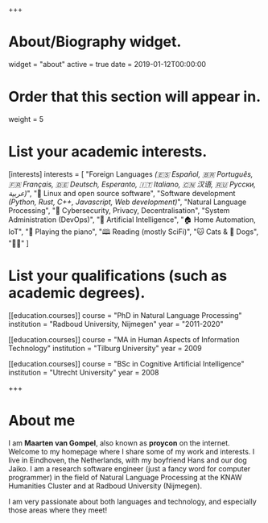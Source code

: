 +++
# About/Biography widget.
widget = "about"
active = true
date = 2019-01-12T00:00:00

# Order that this section will appear in.
weight = 5

# List your academic interests.
[interests]
  interests = [
    "Foreign Languages *(🇪🇸 Español, 🇧🇷 Português, 🇫🇷 Français, 🇩🇪  Deutsch, Esperanto, 🇮🇹 Italiano, 🇨🇳 汉语, 🇷🇺 Русски, عربية)*",
    "🐧 Linux and open source software",
    "Software development *(Python, Rust, C++, Javascript, Web development)*",
    "Natural Language Processing",
    "🔑 Cybersecurity, Privacy, Decentralisation",
    "System Administration (DevOps)",
    "🤖 Artificial Intelligence",
    "🏠 Home Automation, IoT",
    "🎹 Playing the piano",
    "🕮 Reading (mostly SciFi)",
    "🐱 Cats & 🐶 Dogs",
    "🏳️‍🌈"
  ]

# List your qualifications (such as academic degrees).
[[education.courses]]
  course = "PhD in Natural Language Processing"
  institution = "Radboud University, Nijmegen"
  year = "2011-2020"

[[education.courses]]
  course = "MA in Human Aspects of Information Technology"
  institution = "Tilburg University"
  year = 2009

[[education.courses]]
  course = "BSc in Cognitive Artificial Intelligence"
  institution = "Utrecht University"
  year = 2008

+++

# About me

I am **Maarten van Gompel**, also known as **proycon** on the internet. Welcome to my homepage where I share some of my work and interests.
I live in Eindhoven, the Netherlands, with my boyfriend Hans and our dog Jaiko. I am a research software
engineer (just a fancy word for computer programmer) in the field of Natural Language Processing at the KNAW Humanities
Cluster and at Radboud University (Nijmegen).

I am very passionate about both languages and technology, and especially those areas where they meet!


